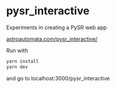# pysr_interactive
Experiments in creating a PySR web app

[astroautomata.com/pysr_interactive/](https://astroautomata.com/pysr_interactive/)

Run with

```bash
yarn install
yarn dev
```

and go to localhost:3000/pysr_interactive
